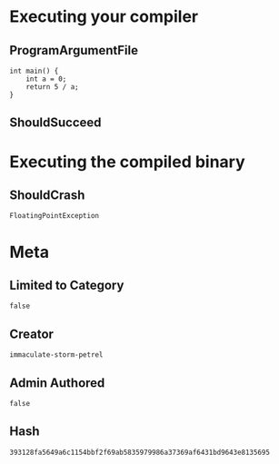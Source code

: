 # Executing your compiler

## ProgramArgumentFile

```
int main() {
	int a = 0;
	return 5 / a;
}
```

## ShouldSucceed

# Executing the compiled binary

## ShouldCrash

```
FloatingPointException
```

# Meta

## Limited to Category

```
false
```

## Creator

```
immaculate-storm-petrel
```

## Admin Authored

```
false
```

## Hash

```
393128fa5649a6c1154bbf2f69ab5835979986a37369af6431bd9643e8135695
```

